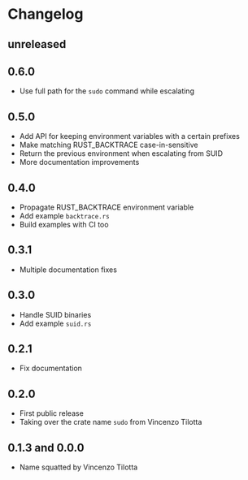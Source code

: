 # Changelog

## unreleased

## 0.6.0

* Use full path for the `sudo` command while escalating

## 0.5.0

* Add API for keeping environment variables with a certain prefixes
* Make matching RUST_BACKTRACE case-in-sensitive
* Return the previous environment when escalating from SUID
* More documentation improvements

## 0.4.0

* Propagate RUST_BACKTRACE environment variable
* Add example `backtrace.rs`
* Build examples with CI too

## 0.3.1

* Multiple documentation fixes

## 0.3.0

* Handle SUID binaries
* Add example `suid.rs`

## 0.2.1

* Fix documentation

## 0.2.0

* First public release
* Taking over the crate name `sudo` from Vincenzo Tilotta

## 0.1.3 and 0.0.0

* Name squatted by Vincenzo Tilotta
